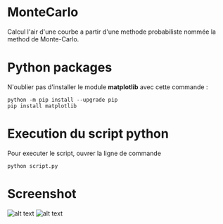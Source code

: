 # MonteCarlo
Calcul l'air d'une courbe a partir d'une methode probabiliste nommée la method de Monte-Carlo.

# Python packages

N'oublier pas d'installer le module **matplotlib** avec cette commande : 

```
python -m pip install --upgrade pip
pip install matplotlib 
```

# Execution du script python

Pour executer le script, ouvrer la ligne de commande  

```
python script.py
```

# Screenshot

![alt text](https://image.noelshack.com/fichiers/2019/11/6/1552757637-sans-titre.png) 
![alt text](https://image.noelshack.com/fichiers/2019/11/6/1552757632-graphique.png) 

 
